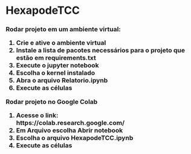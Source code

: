 # HexapodeTCC
<h3>
Rodar projeto em um ambiente virtual:
  <ol>
    <li>Crie e ative o ambiente virtual</li>
    <li>Instale a lista de pacotes necessários para o projeto que estão em requirements.txt</li>
    <li>Execute o jupyter notebook</li>
    <li>Escolha o kernel instalado</li>
    <li>Abra o arquivo Relatorio.ipynb</li>
    <li>Execute as células</li>
  </ol>
Rodar projeto no Google Colab
  <ol>
    <li>Acesse o link:</li>
    <link>https://colab.research.google.com/</link>
    <li>Em Arquivo escolha Abrir notebook</li>
    <li>Escolha o arquivo HexapodeTCC.ipynb</li>
    <li>Execute as células</li>
  </ol>
</h3>
